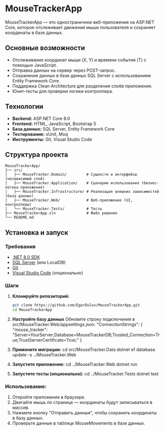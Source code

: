 # MouseTrackerApp

MouseTrackerApp — это одностраничное веб-приложение на ASP.NET Core, которое отслеживает движения мыши пользователя и сохраняет координаты в базе данных.

## Основные возможности
- Отслеживание координат мыши (X, Y) и времени события (T) с помощью JavaScript.
- Отправка данных на сервер через POST-запрос.
- Сохранение данных в базе данных SQL Server с использованием Entity Framework Core.
- Поддержка Clean Architecture для разделения слоёв приложения.
- Юнит-тесты для проверки логики контроллера.

## Технологии
- **Backend:** ASP.NET Core 8.0
- **Frontend:** HTML, JavaScript, Bootstrap 5
- **База данных:** SQL Server, Entity Framework Core
- **Тестирование:** xUnit, Moq
- **Инструменты:** Git, Visual Studio Code

## Структура проекта
```
MouseTrackerApp/
├── src/
│   ├── MouseTracker.Domain/         # Сущности и интерфейсы (независимый слой)
│   ├── MouseTracker.Application/    # Сценарии использования (бизнес-логика приложения)
│   ├── MouseTracker.Infrastructure/ # Реализация внешних зависимостей (база данных)
│   ├── MouseTracker.Web/            # Веб-приложение (UI, контроллеры)
│   └── MouseTracker.Tests/          # Тесты
├── MouseTrackerApp.sln              # Файл решения
└── README.md
```

## Установка и запуск

### Требования
- [.NET 8.0 SDK](https://dotnet.microsoft.com/download/dotnet/8.0)
- [SQL Server](https://www.microsoft.com/en-us/sql-server/sql-server-downloads) (или LocalDB)
- [Git](https://git-scm.com/downloads)
- [Visual Studio Code](https://code.visualstudio.com/) (опционально)

### Шаги
1. **Клонируйте репозиторий:**
   ```bash
   git clone https://github.com/EgorDulov/MouseTrackerApp.git
   cd MouseTrackerApp
2. **Настройте базу данных**
Обновите строку подключения в src/MouseTracker.Web/appsettings.json:
"ConnectionStrings": {
  "mouse_tracker": "Server=YourServer;Database=MouseTrackerDB;Trusted_Connection=True;TrustServerCertificate=True;"
}

3. **Примените миграции:**
cd src/MouseTracker.Data
dotnet ef database update -s ../MouseTracker.Web

4. **Запустите приложение:**
cd ../MouseTracker.Web
dotnet run

5. **Запустите тесты (опционально):**
cd ../MouseTracker.Tests
dotnet test

### Использование:
1) Откройте приложение в браузере.
2) Двигайте мышь по странице — координаты будут записываться в массив.
3) Нажмите кнопку "Отправить данные", чтобы сохранить координаты в базу данных.
4) Проверьте данные в таблице MouseMovements в базе данных.
